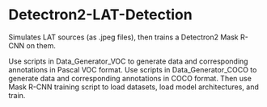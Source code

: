 # Detectron2-LAT-Detection
Simulates LAT sources (as .jpeg files), then trains a Detectron2 Mask R-CNN on them. 

Use scripts in Data_Generator_VOC to generate data and corresponding annotations in Pascal VOC format. Use scripts in Data_Generator_COCO to 
generate data and corresponding annotations in COCO format. Then use Mask R-CNN training script to load datasets, load model architectures, and train.
